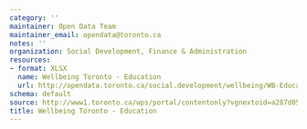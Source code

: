 ```yaml
---
category: ''
maintainer: Open Data Team
maintainer_email: opendata@toronto.ca
notes: ''
organization: Social Development, Finance & Administration
resources:
- format: XLSX
  name: Wellbeing Toronto - Education
  url: http://opendata.toronto.ca/social.development/wellbeing/WB-Education.xlsx
schema: default
source: http://www1.toronto.ca/wps/portal/contentonly?vgnextoid=a287d05685a0c410VgnVCM10000071d60f89RCRD&vgnextchannel=1a66e03bb8d1e310VgnVCM10000071d60f89RCRD
title: Wellbeing Toronto - Education
---
```

